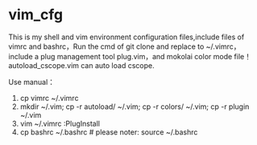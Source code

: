 # vim_cfg
This is my shell and vim environment configuration files,include files of vimrc and bashrc，Run the cmd of git clone and replace to ~/.vimrc，include a plug management tool plug.vim，and mokolai color mode file！
autoload_cscope.vim can auto load cscope.

Use manual：
1. cp vimrc ~/.vimrc
2. mkdir ~/.vim; cp -r autoload/ ~/.vim; cp -r colors/ ~/.vim; cp -r plugin ~/.vim
3. vim ~/.vimrc   :PlugInstall
4. cp bashrc ~/.bashrc       # please noter: source ~/.bashrc
